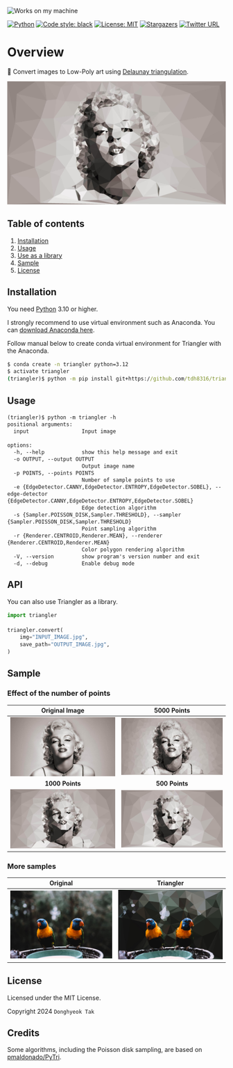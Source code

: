 ![Works on my machine](https://img.shields.io/badge/works-on%20my%20machine-green)

[![Python](https://img.shields.io/badge/Python-%203.10-blue.svg)](https://www.python.org/downloads/)
[![Code style: black](https://img.shields.io/badge/code%20style-black-000000.svg)](https://github.com/psf/black)
[![License: MIT](https://img.shields.io/badge/License-MIT-green.svg)](https://opensource.org/licenses/MIT)
[![Stargazers](https://img.shields.io/github/stars/tdh8316/triangler.svg)](https://github.com/tdh8316/triangler/stargazers)
[![Twitter URL](https://img.shields.io/twitter/url?style=social&url=https%3A%2F%2Fgithub.com%2Ftdh8316%2Ftriangler)](https://twitter.com/intent/tweet?text=Convert%20images%20to%20Low-Poly%20art:&url=https%3A%2F%2Fgithub.com%2Ftdh8316%2Ftriangler)

# Overview

📐 Convert images to Low-Poly art using [Delaunay triangulation](https://en.wikipedia.org/wiki/Delaunay_triangulation).

![sample](images/triangler-monroe.jpg)

## Table of contents

1. [Installation](#installation)
2. [Usage](#usage)
3. [Use as a library](#api)
4. [Sample](#sample)
5. [License](#license)

## Installation

You need [Python](https://www.python.org/) 3.10 or higher.

I strongly recommend to use virtual environment such as Anaconda.
You can [download Anaconda here](https://www.anaconda.com/distribution/#download-section).

Follow manual below to create conda virtual environment for Triangler with the Anaconda.

```cmd
$ conda create -n triangler python=3.12
$ activate triangler
(triangler)$ python -m pip install git+https://github.com/tdh8316/triangler/
```

## Usage

```
(triangler)$ python -m triangler -h
positional arguments:
  input                 Input image

options:
  -h, --help            show this help message and exit
  -o OUTPUT, --output OUTPUT
                        Output image name
  -p POINTS, --points POINTS
                        Number of sample points to use
  -e {EdgeDetector.CANNY,EdgeDetector.ENTROPY,EdgeDetector.SOBEL}, --edge-detector {EdgeDetector.CANNY,EdgeDetector.ENTROPY,EdgeDetector.SOBEL}
                        Edge detection algorithm
  -s {Sampler.POISSON_DISK,Sampler.THRESHOLD}, --sampler {Sampler.POISSON_DISK,Sampler.THRESHOLD}
                        Point sampling algorithm
  -r {Renderer.CENTROID,Renderer.MEAN}, --renderer {Renderer.CENTROID,Renderer.MEAN}
                        Color polygon rendering algorithm
  -V, --version         show program's version number and exit
  -d, --debug           Enable debug mode
```

## API

You can also use Triangler as a library.

```python
import triangler

triangler.convert(
    img="INPUT_IMAGE.jpg",
    save_path="OUTPUT_IMAGE.jpg",
)
```

## Sample

### Effect of the number of points

|                Original Image                |                 5000 Points                  |
|:--------------------------------------------:|:--------------------------------------------:|
|         ![sample](images/monroe.jpg)         | ![sample](images/triangler-monroe-5000p.jpg) |
|               **1000 Points**                |                **500 Points**                |
| ![sample](images/triangler-monroe-1000p.jpg) | ![sample](images/triangler-monroe-500p.jpg)  |

### More samples

| Original                    | Triangler                             |
|-----------------------------|---------------------------------------|
| ![sample](images/birds.jpg) | ![sample](images/triangler-birds.jpg) |


## License

Licensed under the MIT License.

Copyright 2024 `Donghyeok Tak`

## Credits

Some algorithms, including the Poisson disk sampling, are based
on [pmaldonado/PyTri](https://github.com/pmaldonado/PyTri).

